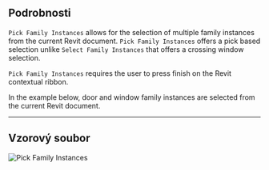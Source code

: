 ## Podrobnosti
`Pick Family Instances` allows for the selection of multiple family instances from the current Revit document. `Pick Family Instances` offers a pick based selection unlike `Select Family Instances` that offers a crossing window selection.

`Pick Family Instances` requires the user to press finish on the Revit contextual ribbon.

In the example below, door and window family instances are selected from the current Revit document.

___
## Vzorový soubor

![Pick Family Instances](./Dynamo.Nodes.DSModelFamilyInstanceMultipleSelection_img.jpg)
